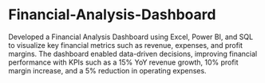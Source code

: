 # Financial-Analysis-Dashboard
Developed a Financial Analysis Dashboard using Excel, Power BI, and SQL to visualize key financial metrics such as revenue, expenses, and profit margins. The dashboard enabled data-driven decisions, improving financial performance with KPIs such as a 15% YoY revenue growth, 10% profit margin increase, and a 5% reduction in operating expenses.
